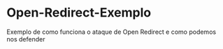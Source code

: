 # Open-Redirect-Exemplo
Exemplo de como funciona o ataque de Open Redirect e como podemos nos defender  
